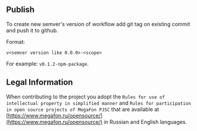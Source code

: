 ## Publish

To create new semver's version of workflow add git
tag on existing commit and push it to github. 

Format:

```
v<semver version like 0.0.0>-<scope>
```

For example: `v0.1.2-npm-package`.

## Legal Information

When contributing to the project you adopt the `Rules for use of intellectual property in simplified manner` and `Rules for participation in open source projects of MegaFon PJSC` that are available at [https://www.megafon.ru/opensource/](https://www.megafon.ru/opensource/) in Russian and English languages.
